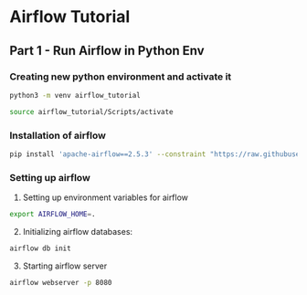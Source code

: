 # Airflow Tutorial

## Part 1 - Run Airflow in Python Env

### Creating new python environment and activate it

```bash
python3 -m venv airflow_tutorial
```

```bash
source airflow_tutorial/Scripts/activate
```

### Installation of airflow

```bash
pip install 'apache-airflow==2.5.3' --constraint "https://raw.githubusercontent.com/apache/airflow/constraints-2.5.3/constraints-3.7.txt"
```

### Setting up airflow

1. Setting up environment variables for airflow

```bash
export AIRFLOW_HOME=.
```

2. Initializing airflow databases:

```bash
airflow db init
```

3. Starting airflow server

```bash
airflow webserver -p 8080
```

